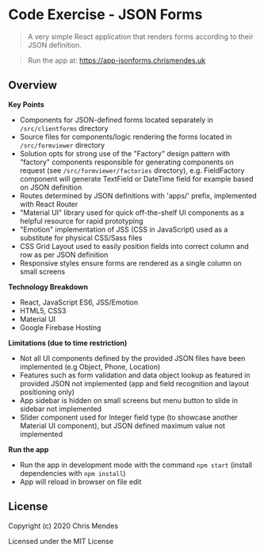 # Code Exercise - JSON Forms

  > A very simple React application that renders forms according to their JSON definition.

  > Run the app at: https://app-jsonforms.chrismendes.uk

## Overview

**Key Points**

* Components for JSON-defined forms located separately in `/src/clientforms` directory
* Source files for components/logic rendering the forms located in `/src/formviewer` directory
* Solution opts for strong use of the "Factory" design pattern with "factory" components responsible for generating components on request (see `/src/formviewer/factories` directory), e.g. FieldFactory component will generate TextField or DateTime field for example based on JSON definition
* Routes determined by JSON definitions with 'apps/' prefix, implemented with React Router
* "Material UI" library used for quick off-the-shelf UI components as a helpful resource for rapid prototyping
* "Emotion" implementation of JSS (CSS in JavaScript) used as a substitute for physical CSS/Sass files
* CSS Grid Layout used to easily position fields into correct column and row as per JSON definition
* Responsive styles ensure forms are rendered as a single column on small screens

**Technology Breakdown**

* React, JavaScript ES6, JSS/Emotion
* HTML5, CSS3
* Material UI
* Google Firebase Hosting

**Limitations (due to time restriction)**

* Not all UI components defined by the provided JSON files have been implemented (e.g Object, Phone, Location)
* Features such as form validation and data object lookup as featured in provided JSON not implemented (app and field recognition and layout positioning only)
* App sidebar is hidden on small screens but menu button to slide in sidebar not implemented
* Slider component used for Integer field type (to showcase another Material UI component), but JSON defined maximum value not implemented

**Run the app**

* Run the app in development mode with the command `npm start` (install dependencies with `npm install`)
* App will reload in browser on file edit

## License

Copyright (c) 2020 Chris Mendes

Licensed under the MIT License